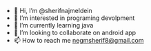 - 👋 Hi, I’m @sherifnajmeldein
- 👀 I’m interested in programing devolpment
- 🌱 I’m currently learning java
- 💞️ I’m looking to collaborate on android app
- 📫 How to reach me negmsherif8@gmail.com

<!---
sherifnajmeldein/sherifnajmeldein is a ✨ special ✨ repository because its `README.md` (this file) appears on your GitHub profile.
You can click the Preview link to take a look at your changes.
--->
